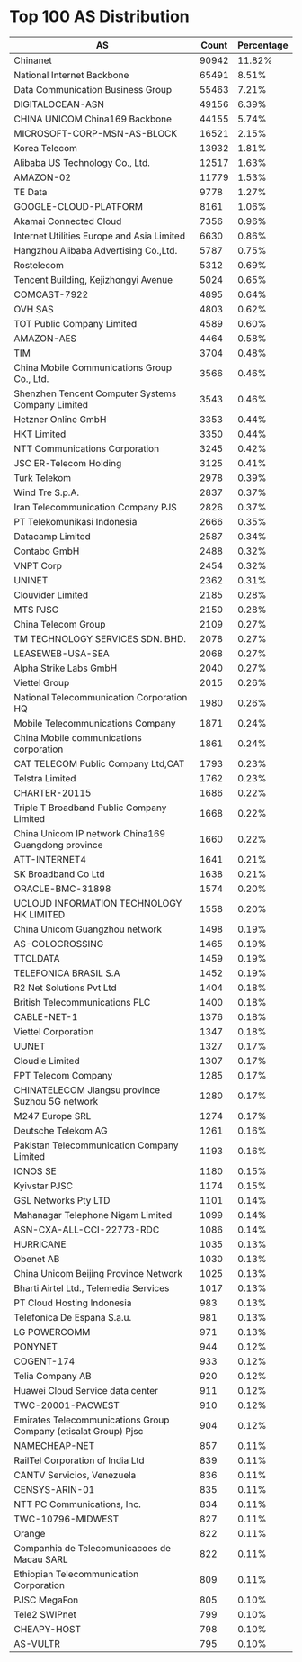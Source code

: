 # Top 100 AS Distribution
| AS | Count | Percentage |
|----|----|----|
| Chinanet | 90942 | 11.82% |
| National Internet Backbone | 65491 | 8.51% |
| Data Communication Business Group | 55463 | 7.21% |
| DIGITALOCEAN-ASN | 49156 | 6.39% |
| CHINA UNICOM China169 Backbone | 44155 | 5.74% |
| MICROSOFT-CORP-MSN-AS-BLOCK | 16521 | 2.15% |
| Korea Telecom | 13932 | 1.81% |
| Alibaba US Technology Co., Ltd. | 12517 | 1.63% |
| AMAZON-02 | 11779 | 1.53% |
| TE Data | 9778 | 1.27% |
| GOOGLE-CLOUD-PLATFORM | 8161 | 1.06% |
| Akamai Connected Cloud | 7356 | 0.96% |
| Internet Utilities Europe and Asia Limited | 6630 | 0.86% |
| Hangzhou Alibaba Advertising Co.,Ltd. | 5787 | 0.75% |
| Rostelecom | 5312 | 0.69% |
| Tencent Building, Kejizhongyi Avenue | 5024 | 0.65% |
| COMCAST-7922 | 4895 | 0.64% |
| OVH SAS | 4803 | 0.62% |
| TOT Public Company Limited | 4589 | 0.60% |
| AMAZON-AES | 4464 | 0.58% |
| TIM | 3704 | 0.48% |
| China Mobile Communications Group Co., Ltd. | 3566 | 0.46% |
| Shenzhen Tencent Computer Systems Company Limited | 3543 | 0.46% |
| Hetzner Online GmbH | 3353 | 0.44% |
| HKT Limited | 3350 | 0.44% |
| NTT Communications Corporation | 3245 | 0.42% |
| JSC ER-Telecom Holding | 3125 | 0.41% |
| Turk Telekom | 2978 | 0.39% |
| Wind Tre S.p.A. | 2837 | 0.37% |
| Iran Telecommunication Company PJS | 2826 | 0.37% |
| PT Telekomunikasi Indonesia | 2666 | 0.35% |
| Datacamp Limited | 2587 | 0.34% |
| Contabo GmbH | 2488 | 0.32% |
| VNPT Corp | 2454 | 0.32% |
| UNINET | 2362 | 0.31% |
| Clouvider Limited | 2185 | 0.28% |
| MTS PJSC | 2150 | 0.28% |
| China Telecom Group | 2109 | 0.27% |
| TM TECHNOLOGY SERVICES SDN. BHD. | 2078 | 0.27% |
| LEASEWEB-USA-SEA | 2068 | 0.27% |
| Alpha Strike Labs GmbH | 2040 | 0.27% |
| Viettel Group | 2015 | 0.26% |
| National Telecommunication Corporation HQ | 1980 | 0.26% |
| Mobile Telecommunications Company | 1871 | 0.24% |
| China Mobile communications corporation | 1861 | 0.24% |
| CAT TELECOM Public Company Ltd,CAT | 1793 | 0.23% |
| Telstra Limited | 1762 | 0.23% |
| CHARTER-20115 | 1686 | 0.22% |
| Triple T Broadband Public Company Limited | 1668 | 0.22% |
| China Unicom IP network China169 Guangdong province | 1660 | 0.22% |
| ATT-INTERNET4 | 1641 | 0.21% |
| SK Broadband Co Ltd | 1638 | 0.21% |
| ORACLE-BMC-31898 | 1574 | 0.20% |
| UCLOUD INFORMATION TECHNOLOGY HK LIMITED | 1558 | 0.20% |
| China Unicom Guangzhou network | 1498 | 0.19% |
| AS-COLOCROSSING | 1465 | 0.19% |
| TTCLDATA | 1459 | 0.19% |
| TELEFONICA BRASIL S.A | 1452 | 0.19% |
| R2 Net Solutions Pvt Ltd | 1404 | 0.18% |
| British Telecommunications PLC | 1400 | 0.18% |
| CABLE-NET-1 | 1376 | 0.18% |
| Viettel Corporation | 1347 | 0.18% |
| UUNET | 1327 | 0.17% |
| Cloudie Limited | 1307 | 0.17% |
| FPT Telecom Company | 1285 | 0.17% |
| CHINATELECOM Jiangsu province Suzhou 5G network | 1280 | 0.17% |
| M247 Europe SRL | 1274 | 0.17% |
| Deutsche Telekom AG | 1261 | 0.16% |
| Pakistan Telecommunication Company Limited | 1193 | 0.16% |
| IONOS SE | 1180 | 0.15% |
| Kyivstar PJSC | 1174 | 0.15% |
| GSL Networks Pty LTD | 1101 | 0.14% |
| Mahanagar Telephone Nigam Limited | 1099 | 0.14% |
| ASN-CXA-ALL-CCI-22773-RDC | 1086 | 0.14% |
| HURRICANE | 1035 | 0.13% |
| Obenet AB | 1030 | 0.13% |
| China Unicom Beijing Province Network | 1025 | 0.13% |
| Bharti Airtel Ltd., Telemedia Services | 1017 | 0.13% |
| PT Cloud Hosting Indonesia | 983 | 0.13% |
| Telefonica De Espana S.a.u. | 981 | 0.13% |
| LG POWERCOMM | 971 | 0.13% |
| PONYNET | 944 | 0.12% |
| COGENT-174 | 933 | 0.12% |
| Telia Company AB | 920 | 0.12% |
| Huawei Cloud Service data center | 911 | 0.12% |
| TWC-20001-PACWEST | 910 | 0.12% |
| Emirates Telecommunications Group Company (etisalat Group) Pjsc | 904 | 0.12% |
| NAMECHEAP-NET | 857 | 0.11% |
| RailTel Corporation of India Ltd | 839 | 0.11% |
| CANTV Servicios, Venezuela | 836 | 0.11% |
| CENSYS-ARIN-01 | 835 | 0.11% |
| NTT PC Communications, Inc. | 834 | 0.11% |
| TWC-10796-MIDWEST | 827 | 0.11% |
| Orange | 822 | 0.11% |
| Companhia de Telecomunicacoes de Macau SARL | 822 | 0.11% |
| Ethiopian Telecommunication Corporation | 809 | 0.11% |
| PJSC MegaFon | 805 | 0.10% |
| Tele2 SWIPnet | 799 | 0.10% |
| CHEAPY-HOST | 798 | 0.10% |
| AS-VULTR | 795 | 0.10% |
